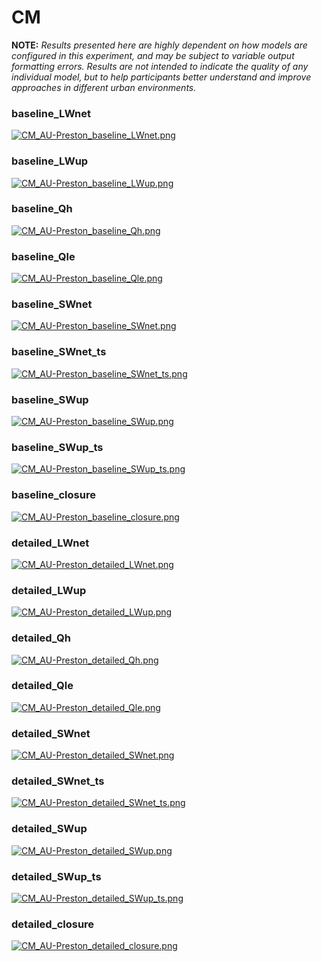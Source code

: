 # CM

**NOTE:** *Results presented here are highly dependent on how models are configured in this experiment, and may be subject to variable output formatting errors. Results are not intended to indicate the quality of any individual model, but to help participants better understand and improve approaches in different urban environments.*

### baseline_LWnet
[![CM_AU-Preston_baseline_LWnet.png](CM_AU-Preston_baseline_LWnet.png)](CM_AU-Preston_baseline_LWnet.png.png)

### baseline_LWup
[![CM_AU-Preston_baseline_LWup.png](CM_AU-Preston_baseline_LWup.png)](CM_AU-Preston_baseline_LWup.png.png)

### baseline_Qh
[![CM_AU-Preston_baseline_Qh.png](CM_AU-Preston_baseline_Qh.png)](CM_AU-Preston_baseline_Qh.png.png)

### baseline_Qle
[![CM_AU-Preston_baseline_Qle.png](CM_AU-Preston_baseline_Qle.png)](CM_AU-Preston_baseline_Qle.png.png)

### baseline_SWnet
[![CM_AU-Preston_baseline_SWnet.png](CM_AU-Preston_baseline_SWnet.png)](CM_AU-Preston_baseline_SWnet.png.png)

### baseline_SWnet_ts
[![CM_AU-Preston_baseline_SWnet_ts.png](CM_AU-Preston_baseline_SWnet_ts.png)](CM_AU-Preston_baseline_SWnet_ts.png.png)

### baseline_SWup
[![CM_AU-Preston_baseline_SWup.png](CM_AU-Preston_baseline_SWup.png)](CM_AU-Preston_baseline_SWup.png.png)

### baseline_SWup_ts
[![CM_AU-Preston_baseline_SWup_ts.png](CM_AU-Preston_baseline_SWup_ts.png)](CM_AU-Preston_baseline_SWup_ts.png.png)

### baseline_closure
[![CM_AU-Preston_baseline_closure.png](CM_AU-Preston_baseline_closure.png)](CM_AU-Preston_baseline_closure.png.png)

### detailed_LWnet
[![CM_AU-Preston_detailed_LWnet.png](CM_AU-Preston_detailed_LWnet.png)](CM_AU-Preston_detailed_LWnet.png.png)

### detailed_LWup
[![CM_AU-Preston_detailed_LWup.png](CM_AU-Preston_detailed_LWup.png)](CM_AU-Preston_detailed_LWup.png.png)

### detailed_Qh
[![CM_AU-Preston_detailed_Qh.png](CM_AU-Preston_detailed_Qh.png)](CM_AU-Preston_detailed_Qh.png.png)

### detailed_Qle
[![CM_AU-Preston_detailed_Qle.png](CM_AU-Preston_detailed_Qle.png)](CM_AU-Preston_detailed_Qle.png.png)

### detailed_SWnet
[![CM_AU-Preston_detailed_SWnet.png](CM_AU-Preston_detailed_SWnet.png)](CM_AU-Preston_detailed_SWnet.png.png)

### detailed_SWnet_ts
[![CM_AU-Preston_detailed_SWnet_ts.png](CM_AU-Preston_detailed_SWnet_ts.png)](CM_AU-Preston_detailed_SWnet_ts.png.png)

### detailed_SWup
[![CM_AU-Preston_detailed_SWup.png](CM_AU-Preston_detailed_SWup.png)](CM_AU-Preston_detailed_SWup.png.png)

### detailed_SWup_ts
[![CM_AU-Preston_detailed_SWup_ts.png](CM_AU-Preston_detailed_SWup_ts.png)](CM_AU-Preston_detailed_SWup_ts.png.png)

### detailed_closure
[![CM_AU-Preston_detailed_closure.png](CM_AU-Preston_detailed_closure.png)](CM_AU-Preston_detailed_closure.png.png)



